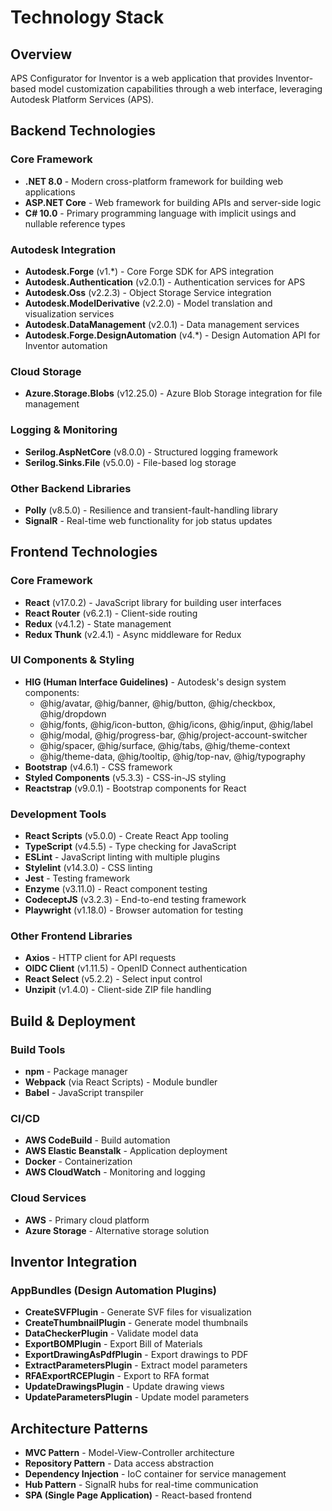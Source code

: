 # Technology Stack

## Overview
APS Configurator for Inventor is a web application that provides Inventor-based model customization capabilities through a web interface, leveraging Autodesk Platform Services (APS).

## Backend Technologies

### Core Framework
- **.NET 8.0** - Modern cross-platform framework for building web applications
- **ASP.NET Core** - Web framework for building APIs and server-side logic
- **C# 10.0** - Primary programming language with implicit usings and nullable reference types

### Autodesk Integration
- **Autodesk.Forge** (v1.*) - Core Forge SDK for APS integration
- **Autodesk.Authentication** (v2.0.1) - Authentication services for APS
- **Autodesk.Oss** (v2.2.3) - Object Storage Service integration
- **Autodesk.ModelDerivative** (v2.2.0) - Model translation and visualization services
- **Autodesk.DataManagement** (v2.0.1) - Data management services
- **Autodesk.Forge.DesignAutomation** (v4.*) - Design Automation API for Inventor automation

### Cloud Storage
- **Azure.Storage.Blobs** (v12.25.0) - Azure Blob Storage integration for file management

### Logging & Monitoring
- **Serilog.AspNetCore** (v8.0.0) - Structured logging framework
- **Serilog.Sinks.File** (v5.0.0) - File-based log storage

### Other Backend Libraries
- **Polly** (v8.5.0) - Resilience and transient-fault-handling library
- **SignalR** - Real-time web functionality for job status updates

## Frontend Technologies

### Core Framework
- **React** (v17.0.2) - JavaScript library for building user interfaces
- **React Router** (v6.2.1) - Client-side routing
- **Redux** (v4.1.2) - State management
- **Redux Thunk** (v2.4.1) - Async middleware for Redux

### UI Components & Styling
- **HIG (Human Interface Guidelines)** - Autodesk's design system components:
  - @hig/avatar, @hig/banner, @hig/button, @hig/checkbox, @hig/dropdown
  - @hig/fonts, @hig/icon-button, @hig/icons, @hig/input, @hig/label
  - @hig/modal, @hig/progress-bar, @hig/project-account-switcher
  - @hig/spacer, @hig/surface, @hig/tabs, @hig/theme-context
  - @hig/theme-data, @hig/tooltip, @hig/top-nav, @hig/typography
- **Bootstrap** (v4.6.1) - CSS framework
- **Styled Components** (v5.3.3) - CSS-in-JS styling
- **Reactstrap** (v9.0.1) - Bootstrap components for React

### Development Tools
- **React Scripts** (v5.0.0) - Create React App tooling
- **TypeScript** (v4.5.5) - Type checking for JavaScript
- **ESLint** - JavaScript linting with multiple plugins
- **Stylelint** (v14.3.0) - CSS linting
- **Jest** - Testing framework
- **Enzyme** (v3.11.0) - React component testing
- **CodeceptJS** (v3.2.3) - End-to-end testing framework
- **Playwright** (v1.18.0) - Browser automation for testing

### Other Frontend Libraries
- **Axios** - HTTP client for API requests
- **OIDC Client** (v1.11.5) - OpenID Connect authentication
- **React Select** (v5.2.2) - Select input control
- **Unzipit** (v1.4.0) - Client-side ZIP file handling

## Build & Deployment

### Build Tools
- **npm** - Package manager
- **Webpack** (via React Scripts) - Module bundler
- **Babel** - JavaScript transpiler

### CI/CD
- **AWS CodeBuild** - Build automation
- **AWS Elastic Beanstalk** - Application deployment
- **Docker** - Containerization
- **AWS CloudWatch** - Monitoring and logging

### Cloud Services
- **AWS** - Primary cloud platform
- **Azure Storage** - Alternative storage solution

## Inventor Integration

### AppBundles (Design Automation Plugins)
- **CreateSVFPlugin** - Generate SVF files for visualization
- **CreateThumbnailPlugin** - Generate model thumbnails
- **DataCheckerPlugin** - Validate model data
- **ExportBOMPlugin** - Export Bill of Materials
- **ExportDrawingAsPdfPlugin** - Export drawings to PDF
- **ExtractParametersPlugin** - Extract model parameters
- **RFAExportRCEPlugin** - Export to RFA format
- **UpdateDrawingsPlugin** - Update drawing views
- **UpdateParametersPlugin** - Update model parameters

## Architecture Patterns
- **MVC Pattern** - Model-View-Controller architecture
- **Repository Pattern** - Data access abstraction
- **Dependency Injection** - IoC container for service management
- **Hub Pattern** - SignalR hubs for real-time communication
- **SPA (Single Page Application)** - React-based frontend